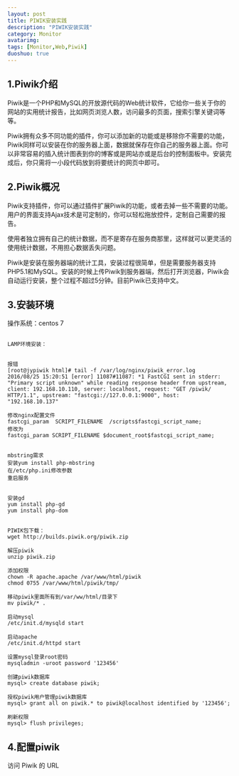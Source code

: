 ```yaml
---
layout: post
title: PIWIK安装实践
description: "PIWIK安装实践"
category: Monitor
avatarimg: 
tags: [Monitor,Web,Piwik]
duoshuo: true
---
```


## 1.Piwik介绍

Piwik是一个PHP和MySQL的开放源代码的Web统计软件，它给你一些关于你的网站的实用统计报告，比如网页浏览人数，访问最多的页面，搜索引擎关键词等等。

Piwik拥有众多不同功能的插件，你可以添加新的功能或是移除你不需要的功能，Piwik同样可以安装在你的服务器上面，数据就保存在你自己的服务器上面。你可以非常容易的插入统计图表到你的博客或是网站亦或是后台的控制面板中。安装完成后，你只需将一小段代码放到将要统计的网页中即可。

## 2.Piwik概况

Piwik支持插件，你可以通过插件扩展Piwik的功能，或者去掉一些不需要的功能。用户的界面支持Ajax技术是可定制的，你可以轻松拖放控件，定制自己需要的报告。

使用者独立拥有自己的统计数据，而不是寄存在服务商那里，这样就可以更灵活的使用统计数据，不用担心数据丢失问题。


Piwik是安装在服务器端的统计工具，安装过程很简单，但是需要服务器支持PHP5.1和MySQL。安装的时候上传Piwik到服务器端，然后打开浏览器，Piwik会自动运行安装，整个过程不超过5分钟。目前Piwik已支持中文。

## 3.安装环境

操作系统：centos 7


```

LAMP环境安装：


报错
[root@jypiwik html]# tail -f /var/log/nginx/piwik_error.log 
2016/08/25 15:20:51 [error] 11087#11087: *1 FastCGI sent in stderr: "Primary script unknown" while reading response header from upstream, client: 192.168.10.110, server: localhost, request: "GET /piwik/ HTTP/1.1", upstream: "fastcgi://127.0.0.1:9000", host: "192.168.10.137"

修改nginx配置文件
fastcgi_param  SCRIPT_FILENAME  /scripts$fastcgi_script_name;
修改为
fastcgi_param SCRIPT_FILENAME $document_root$fastcgi_script_name;


mbstring需求
安装yum install php-mbstring 
在/etc/php.ini修改参数
重启服务


安装gd
yum install php-gd
yum install php-dom


PIWIK包下载：
wget http://builds.piwik.org/piwik.zip 

解压piwik
unzip piwik.zip 

添加权限
chown -R apache.apache /var/www/html/piwik 
chmod 0755 /var/www/html/piwik/tmp/    

移动piwik里面所有到/var/ww/html/目录下
mv piwik/* .

启动mysql
/etc/init.d/mysqld start

启动apache
/etc/init.d/httpd start 

设置mysql登录root密码
mysqladmin -uroot password '123456' 

创建piwik数据库
mysql> create database piwik;  

授权piwik用户管理piwik数据库
mysql> grant all on piwik.* to piwik@localhost identified by '123456';  

刷新权限
mysql> flush privileges;  
```



## 4.配置piwik

访问 Piwik 的 URL

